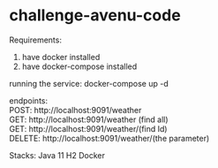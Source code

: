 # challenge-avenu-code
Requirements:
1. have docker installed
2. have docker-compose installed

running the service: docker-compose up -d

endpoints:
<br /> POST: http://localhost:9091/weather
<br /> GET: http://localhost:9091/weather (find all)
<br /> GET: http://localhost:9091/weather/(find Id)
<br /> DELETE: http://localhost:9091/weather/(the parameter)

Stacks:
Java 11
H2
Docker
